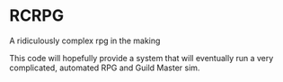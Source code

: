 # RCRPG
A ridiculously complex rpg in the making

This code will hopefully provide a system that will eventually run a very complicated, automated RPG
and Guild Master sim.
